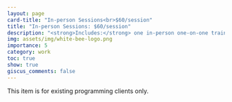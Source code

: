 ```yaml
---
layout: page
card-title: "In-person Sessions<br>$60/session"
title: "In-person Sessions: $60/session"
description: "<strong>Includes:</strong> one in-person one-on-one training sessions with me either at your home or in my home gym."
img: assets/img/white-bee-logo.png
importance: 5
category: work
toc: true
show: true
giscus_comments: false
---
```


This item is for existing programming clients only.